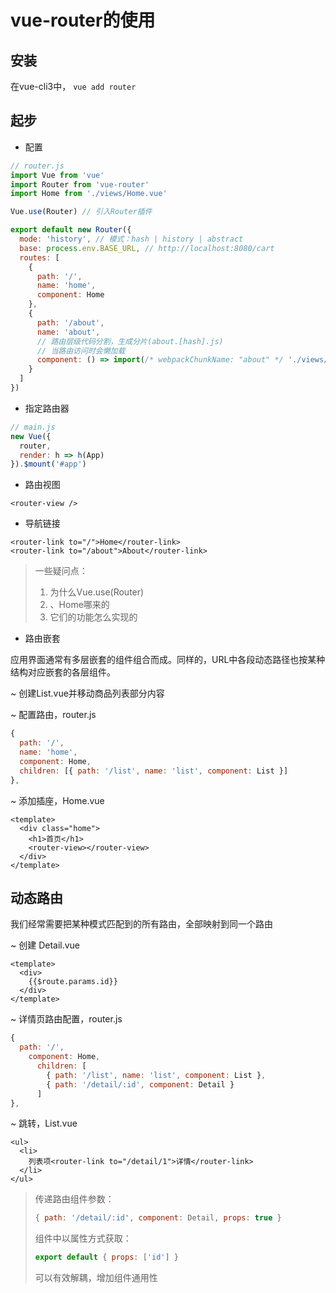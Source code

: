 # vue-router的使用

## 安装

在vue-cli3中， `vue add router`

## 起步

- 配置

```js
// router.js
import Vue from 'vue'
import Router from 'vue-router'
import Home from './views/Home.vue'

Vue.use(Router) // 引入Router插件

export default new Router({
  mode: 'history', // 模式：hash | history | abstract
  base: process.env.BASE_URL, // http://localhost:8080/cart
  routes: [
    {
      path: '/',
      name: 'home',
      component: Home
    },  
    {
      path: '/about',
      name: 'about',
      // 路由层级代码分割，生成分片(about.[hash].js)
      // 当路由访问时会懒加载 
      component: () => import(/* webpackChunkName: "about" */ './views/About.vue')
    }
  ]
})
```

- 指定路由器

```js
// main.js
new Vue({
  router,
  render: h => h(App)
}).$mount('#app')

```

- 路由视图

```vue
<router-view />
```

- 导航链接

```vue
<router-link to="/">Home</router-link>
<router-link to="/about">About</router-link>
```

>一些疑问点：
>
>1. 为什么Vue.use(Router)
>2. <router-view/>、<router-link to="/">Home</router-link>哪来的
>3. 它们的功能怎么实现的

- 路由嵌套

应用界面通常有多层嵌套的组件组合而成。同样的，URL中各段动态路径也按某种结构对应嵌套的各层组件。

~ 创建List.vue并移动商品列表部分内容

~ 配置路由，router.js

```js
{
  path: '/',
  name: 'home',
  component: Home,
  children: [{ path: '/list', name: 'list', component: List }]
},
```

~ 添加插座，Home.vue

```vue
<template>
  <div class="home">
    <h1>首页</h1>
    <router-view></router-view>
  </div>
</template>
```

## 动态路由

我们经常需要把某种模式匹配到的所有路由，全部映射到同一个路由

~ 创建 Detail.vue

```vue
<template>
  <div>
    {{$route.params.id}}
  </div>
</template>
```

~ 详情页路由配置，router.js

```js
{
  path: '/',
    component: Home,
      children: [
        { path: '/list', name: 'list', component: List },
        { path: '/detail/:id', component: Detail }
      ]
},
```

~ 跳转，List.vue

```vue
<ul>
  <li>
    列表项<router-link to="/detail/1">详情</router-link>
  </li>
</ul>
```

> 传递路由组件参数：
>
> ```js
> { path: '/detail/:id', component: Detail, props: true }
> ```
>
> 组件中以属性方式获取：
>
> ```js
> export default { props: ['id'] }
> ```
>
> 可以有效解耦，增加组件通用性
